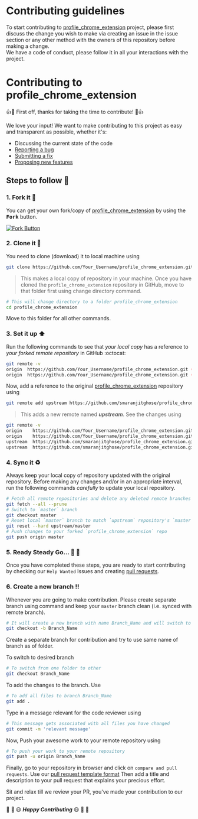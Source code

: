 # Contributing guidelines

To start contributing to [profile_chrome_extension](https://github.com/smaranjitghose/profile_chrome_extension) project, please first discuss the change you wish to make via creating an issue 
in the issue section or any other method with the owners of this repository before making a change.<br />
We have a code of conduct, please follow it in all your interactions with the project.<br />

# Contributing to profile_chrome_extension

:+1::tada: First off, thanks for taking the time to contribute! :tada::+1:

We love your input! We want to make contributing to this project as easy and transparent as possible, whether it's:

- Discussing the current state of the code
- [Reporting a bug]( https://github.com/smaranjitghose/profile_chrome_extension/blob/master/.github/ISSUE_TEMPLATE/bug_report_template.md)
- [Submitting a fix](https://github.com/smaranjitghose/profile_chrome_extension/blob/master/.github/ISSUE_TEMPLATE/pull_request_template.md )
- [Proposing new features]( https://github.com/smaranjitghose/profile_chrome_extension/blob/master/.github/ISSUE_TEMPLATE/feature_request_template.md)
## Steps to follow :scroll:

### 1. Fork it :fork_and_knife:

You can get your own fork/copy of [profile_chrome_extension]( https://github.com/smaranjitghose/profile_chrome_extension) by using the <kbd><b>Fork</b></kbd></a> button.

 [![Fork Button](https://help.github.com/assets/images/help/repository/fork_button.jpg)](https://github.com/smaranjitghose/profile_chrome_extension)

### 2. Clone it :busts_in_silhouette:

You need to clone (download) it to local machine using

```sh
git clone https://github.com/Your_Username/profile_chrome_extension.git
```

> This makes a local copy of repository in your machine.
Once you have cloned the ` profile_chrome_extension ` repository in GitHub, move to that folder first using change directory command.

```sh
# This will change directory to a folder profile_chrome_extension
cd profile_chrome_extension
```

Move to this folder for all other commands.

### 3. Set it up :arrow_up:

Run the following commands to see that *your local copy* has a reference to *your forked remote repository* in GitHub :octocat:

```sh
git remote -v
origin  https://github.com/Your_Username/profile_chrome_extension.git (fetch)
origin  https://github.com/Your_Username/profile_chrome_extension.git (push)
```

Now, add a reference to the original [profile_chrome_extension](https://github.com/smaranjitghose/profile_chrome_extension) repository using

```sh
git remote add upstream https://github.com/smaranjitghose/profile_chrome_extension.git
```

> This adds a new remote named ***upstream***.
See the changes using

```sh
git remote -v
origin    https://github.com/Your_Username/profile_chrome_extension.git (fetch)
origin    https://github.com/Your_Username/profile_chrome_extension.git (push)
upstream  https://github.com/smaranjitghose/profile_chrome_extension.git (fetch)
upstream  https://github.com/smaranjitghose/profile_chrome_extension.git (push)
```

### 4. Sync it :recycle:

Always keep your local copy of repository updated with the original repository.
Before making any changes and/or in an appropriate interval, run the following commands *carefully* to update your local repository.

```sh
# Fetch all remote repositories and delete any deleted remote branches
git fetch --all --prune
# Switch to `master` branch
git checkout master
# Reset local `master` branch to match `upstream` repository's `master` branch
git reset --hard upstream/master
# Push changes to your forked `profile_chrome_extension` repo
git push origin master
```

### 5. Ready Steady Go... :turtle: :rabbit2:

Once you have completed these steps, you are ready to start contributing by checking our `Help Wanted` Issues and creating [pull requests](https://github.com/smaranjitghose/profile_chrome_extension/pulls).

### 6. Create a new branch :bangbang:

Whenever you are going to make contribution. Please create separate branch using command and keep your `master` branch clean (i.e. synced with remote branch).

```sh
# It will create a new branch with name Branch_Name and will switch to that branch.
git checkout -b Branch_Name
```

Create a separate branch for contribution and try to use same name of branch as of folder.

To switch to desired branch

```sh
# To switch from one folder to other
git checkout Branch_Name
```

To add the changes to the branch. Use

```sh
# To add all files to branch Branch_Name
git add .
```

Type in a message relevant for the code reviewer using

```sh
# This message gets associated with all files you have changed
git commit -m 'relevant message'
```

Now, Push your awesome work to your remote repository using

```sh
# To push your work to your remote repository
git push -u origin Branch_Name
```

Finally, go to your repository in browser and click on `compare and pull requests`.
Use our [pull request template format]( https://github.com/smaranjitghose/profile_chrome_extension/blob/master/.github/ISSUE_TEMPLATE/pull_request_template.md)
Then add a title and description to your pull request that explains your precious effort. 

Sit and relax till we review your PR, you've made your contribution to our project.

:tada: :confetti_ball: :smiley: _**Happy Contributing**_ :smiley: :confetti_ball: :tada:

